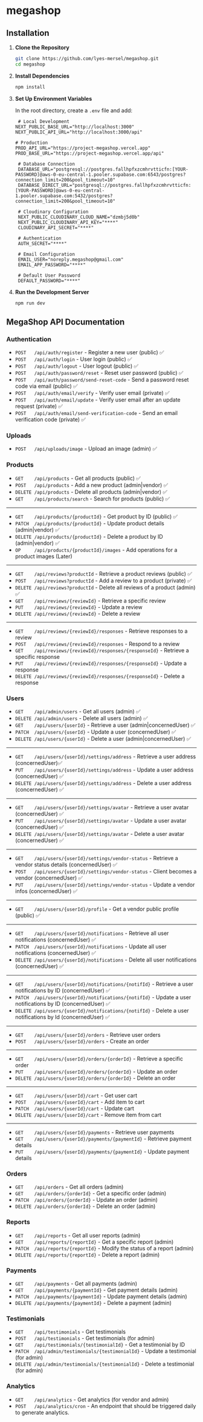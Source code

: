 # megashop

## Installation

1. **Clone the Repository**

   ```bash
   git clone https://github.com/lyes-mersel/megashop.git
   cd megashop
   ```

2. **Install Dependencies**

   ```bash
   npm install
   ```

3. **Set Up Environment Variables**

   In the root directory, create a `.env` file and add:

   ```plaintext
    # Local Development
   NEXT_PUBLIC_BASE_URL="http://localhost:3000"
   NEXT_PUBLIC_API_URL="http://localhost:3000/api"

   # Production
   PROD_API_URL="https://project-megashop.vercel.app"
   PROD_BASE_URL="https://project-megashop.vercel.app/api"

    # Database Connection
    DATABASE_URL="postgresql://postgres.fallhpfxzcmhrvtticfn:[YOUR-PASSWORD]@aws-0-eu-central-1.pooler.supabase.com:6543/postgres?connection_limit=200&pool_timeout=10"
    DATABASE_DIRECT_URL="postgresql://postgres.fallhpfxzcmhrvtticfn:[YOUR-PASSWORD]@aws-0-eu-central-1.pooler.supabase.com:5432/postgres?connection_limit=200&pool_timeout=10"

    # Cloudinary Configuration
    NEXT_PUBLIC_CLOUDINARY_CLOUD_NAME="dzmbj5d0b"
    NEXT_PUBLIC_CLOUDINARY_API_KEY="****"
    CLOUDINARY_API_SECRET="****"

    # Authentication
    AUTH_SECRET="****"

    # Email Configuration
    EMAIL_USER="noreply.megashop@gmail.com"
    EMAIL_APP_PASSWORD="****"

    # Default User Password
    DEFAULT_PASSWORD="****"
   ```

4. **Run the Development Server**

   ```bash
   npm run dev
   ```

## MegaShop API Documentation

### Authentication

- `POST   /api/auth/register` - Register a new user (public) ✅
- `POST   /api/auth/login` - User login (public) ✅
- `POST   /api/auth/logout` - User logout (public) ✅
- `POST   /api/auth/password/reset` - Reset user password (public) ✅
- `POST   /api/auth/password/send-reset-code` - Send a password reset code via email (public) ✅
- `POST   /api/auth/email/verify` - Verify user email (private) ✅
- `POST   /api/auth/email/update` - Verify user email after an update request (private) ✅
- `POST   /api/auth/email/send-verification-code` - Send an email verification code (private) ✅

### Uploads

- `POST   /api/uploads/image` - Upload an image (admin) ✅

### Products

- `GET    /api/products` - Get all products (public) ✅
- `POST   /api/products` - Add a new product (admin|vendor) ✅
- `DELETE /api/products` - Delete all products (admin|vendor) ✅
- `GET    /api/products/search` - Search for products (public) ✅

---

- `GET    /api/products/{productId}` - Get product by ID (public) ✅
- `PATCH  /api/products/{productId}` - Update product details (admin|vendor) ✅
- `DELETE /api/products/{productId}` - Delete a product by ID (admin|vendor) ✅
- `OP     /api/products/{productId}/images` - Add operations for a product images (Later)

---

- `GET    /api/reviews?productId` - Retrieve a product reviews (public) ✅
- `POST   /api/reviews?productId` - Add a review to a product (private) ✅
- `DELETE /api/reviews?productId` - Delete all reviews of a product (admin) ✅
- `GET    /api/reviews/{reviewId}` - Retrieve a specific review
- `PUT    /api/reviews/{reviewId}` - Update a review
- `DELETE /api/reviews/{reviewId}` - Delete a review

---

- `GET    /api/reviews/{reviewId}/responses` - Retrieve responses to a review
- `POST   /api/reviews/{reviewId}/responses` - Respond to a review
- `GET    /api/reviews/{reviewId}/responses/{responseId}` - Retrieve a specific response
- `PUT    /api/reviews/{reviewId}/responses/{responseId}` - Update a response
- `DELETE /api/reviews/{reviewId}/responses/{responseId}` - Delete a response

### Users

- `GET    /api/admin/users` - Get all users (admin) ✅
- `DELETE /api/admin/users` - Delete all users (admin) ✅
- `GET    /api/users/{userId}` - Retrieve a user (admin|concernedUser) ✅
- `PATCH  /api/users/{userId}` - Update a user (concernedUser) ✅
- `DELETE /api/users/{userId}` - Delete a user (admin|concernedUser) ✅

---

- `GET    /api/users/{userId}/settings/address` - Retrieve a user address (concernedUser)✅
- `PUT    /api/users/{userId}/settings/address` - Update a user address (concernedUser) ✅
- `DELETE /api/users/{userId}/settings/address` - Delete a user address (concernedUser) ✅

---

- `GET    /api/users/{userId}/settings/avatar` - Retrieve a user avatar (concernedUser) ✅
- `PUT    /api/users/{userId}/settings/avatar` - Update a user avatar (concernedUser) ✅
- `DELETE /api/users/{userId}/settings/avatar` - Delete a user avatar (concernedUser) ✅

---

- `GET    /api/users/{userId}/settings/vendor-status` - Retrieve a vendor status details (concernedUser) ✅
- `POST   /api/users/{userId}/settings/vendor-status` - Client becomes a vendor (concernedUser) ✅
- `PUT    /api/users/{userId}/settings/vendor-status` - Update a vendor infos (concernedUser) ✅

---

- `GET    /api/users/{userId}/profile` - Get a vendor public profile (public) ✅

---

- `GET    /api/users/{userId}/notifications` - Retrieve all user notifications (concernedUser) ✅
- `PATCH  /api/users/{userId}/notifications` - Update all user notifications (concernedUser) ✅
- `DELETE /api/users/{userId}/notifications` - Delete all user notifications (concernedUser) ✅

---

- `GET    /api/users/{userId}/notifications/{notifId}` - Retrieve a user notifications by ID (concernedUser) ✅
- `PATCH  /api/users/{userId}/notifications/{notifId}` - Update a user notifications by ID (concernedUser) ✅
- `DELETE /api/users/{userId}/notifications/{notifId}` - Delete a user notifications by Id (concernedUser) ✅

---

- `GET    /api/users/{userId}/orders` - Retrieve user orders
- `POST   /api/users/{userId}/orders` - Create an order

---

- `GET    /api/users/{userId}/orders/{orderId}` - Retrieve a specific order
- `PUT    /api/users/{userId}/orders/{orderId}` - Update an order
- `DELETE /api/users/{userId}/orders/{orderId}` - Delete an order

---

- `GET    /api/users/{userId}/cart` - Get user cart
- `POST   /api/users/{userId}/cart` - Add item to cart
- `PATCH  /api/users/{userId}/cart` - Update cart
- `DELETE /api/users/{userId}/cart` - Remove item from cart

---

- `GET    /api/users/{userId}/payments` - Retrieve user payments
- `GET    /api/users/{userId}/payments/{paymentId}` - Retrieve payment details
- `PUT    /api/users/{userId}/payments/{paymentId}` - Update payment details

### Orders

- `GET    /api/orders` - Get all orders (admin)
- `GET    /api/orders/{orderId}` - Get a specific order (admin)
- `PATCH  /api/orders/{orderId}` - Update an order (admin)
- `DELETE /api/orders/{orderId}` - Delete an order (admin)

### Reports

- `GET    /api/reports` - Get all user reports (admin)
- `GET    /api/reports/{reportId}` - Get a specific report (admin)
- `PATCH  /api/reports/{reportId}` - Modify the status of a report (admin)
- `DELETE /api/reports/{reportId}` - Delete a report (admin)

### Payments

- `GET    /api/payments` - Get all payments (admin)
- `GET    /api/payments/{paymentId}` - Get payment details (admin)
- `PATCH  /api/payments/{paymentId}` - Update payment details (admin)
- `DELETE /api/payments/{paymentId}` - Delete a payment (admin)

### Testimonials

- `GET    /api/testimonials` - Get testimonials
- `POST   /api/testimonials` - Get testimonials (for admin)
- `GET    /api/testimonials/{testimonialId}` - Get a testimonial by ID
- `PATCH  /api/admin/testimonials/{testimonialId}` - Update a testimonial (for admin)
- `DELETE /api/admin/testimonials/{testimonialId}` - Delete a testimonial (for admin)

### Analytics

- `GET    /api/analytics` - Get analytics (for vendor and admin)
- `POST   /api/analytics/cron` - An endpoint that should be triggered daily to generate analytics.
